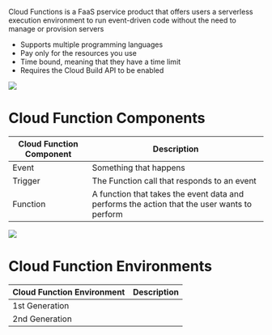 Cloud Functions is a FaaS pservice product that offers users a serverless execution environment to run event-driven code without the need to manage or provision servers

* Supports multiple programming languages
* Pay only for the resources you use
* Time bound, meaning that they have a time limit
* Requires the Cloud Build API to be enabled

![](https://github.com/JonmarCorpuz/SecondBrain/blob/main/Assets/Whitespace.png)

# Cloud Function Components

| Cloud Function Component | Description |
| --- | --- |
| Event | Something that happens |
| Trigger | The Function call that responds to an event | 
| Function | A function that takes the event data and performs the action that the user wants to perform |

![](https://github.com/JonmarCorpuz/SecondBrain/blob/main/Assets/Whitespace.png)

# Cloud Function Environments

| Cloud Function Environment | Description |
| --- | --- |
| 1st Generation | |
| 2nd Generation | |

